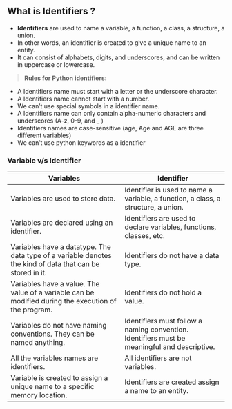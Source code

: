 ## What is Identifiers ?

- **Identifiers** are used to name a variable, a function, a class, a structure, a union.
- In other words, an identifier is created to give a unique name to an entity.
- It can consist of alphabets, digits, and underscores, and can be written in uppercase or lowercase.

> **Rules for Python identifiers:**
> 
- A Identifiers name must start with a letter or the underscore character.
- A Identifiers name cannot start with a number.
- We can’t use special symbols in a identifier name.
- A Identifiers name can only contain alpha-numeric characters and underscores (A-z, 0-9, and _ )
- Identifiers names are case-sensitive (age, Age and AGE are three different variables)
- We can’t use python keywords as a identifier

### Variable v/s Identifier

| **Variables** | **Identifier** |
| --- | --- |
| Variables are used to store data. | Identifier is used to name a variable, a function, a class, a structure, a union. |
| Variables are declared using an identifier. | Identifiers are used to declare variables, functions, classes, etc. |
| Variables have a datatype. The data type of a variable denotes the kind of data that can be stored in it. | Identifiers do not have a data type. |
| Variables have a value. The value of a variable can be modified during the execution of the program. | Identifiers do not hold a value. |
| Variables do not have naming conventions. They can be named anything. | Identifiers must follow a naming convention. Identifiers must be meaningful and descriptive. |
| All the variables names are identifiers. | All identifiers are not variables. |
| Variable is created to assign a unique name to a specific memory location. | Identifiers are created assign a name to an entity. |
